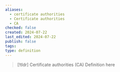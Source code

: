 ```yaml
---
aliases:
  - certificate authorities
  - Certificate authorities
  - CA
checked: false
created: 2024-07-22
last_edited: 2024-07-22
publish: false
tags: 
type: definition
---
```

>[!tldr] Certificate authorities (CA)
>Definition here

